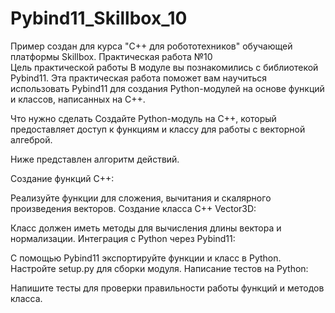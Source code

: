 # Pybind11_Skillbox_10
Пример создан для курса "C++ для робототехников" обучающей платформы Skillbox. Практическая работа №10  
Цель практической работы
В модуле вы познакомились с библиотекой Pybind11. Эта практическая работа поможет вам научиться использовать Pybind11 для создания Python-модулей на основе функций и классов, написанных на C++.


Что нужно сделать
Создайте Python-модуль на C++, который предоставляет доступ к функциям и классу для работы с векторной алгеброй.

Ниже представлен алгоритм действий.

Создание функций C++:

Реализуйте функции для сложения, вычитания и скалярного произведения векторов.
Создание класса C++ Vector3D:

Класс должен иметь методы для вычисления длины вектора и нормализации.
Интеграция с Python через Pybind11:

С помощью Pybind11 экспортируйте функции и класс в Python.
Настройте setup.py для сборки модуля.
Написание тестов на Python:

Напишите тесты для проверки правильности работы функций и методов класса.
